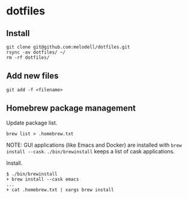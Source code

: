 # dotfiles

## Install

```
git clone git@github.com:melodell/dotfiles.git
rsync -av dotfiles/ ~/
rm -rf dotfiles/
```

## Add new files

```
git add -f <filename>
```

## Homebrew package management
Update package list.

```
brew list > .homebrew.txt
```

NOTE: GUI applications (like Emacs and Docker) are installed with `brew install --cask`.
`./bin/brewinstall` keeps a list of cask applications.

Install.

```console
$ ./bin/brewinstall
+ brew install --cask emacs
...
+ cat .homebrew.txt | xargs brew install
```


